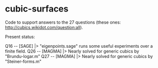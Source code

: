 # cubic-surfaces

Code to support answers to the 27 questions (these ones: http://cubics.wikidot.com/question:all).

Present status:

Q16 -- [SAGE]  |>  "eigenpoints.sage" runs some useful experiments over a finite field.
Q26 -- [MAGMA] |>  Nearly solved for generic cubics by "Brundu-logar.m"
Q27 -- [MAGMA] |>  Nearly solved for generic cubics by "Steiner-forms.m"
